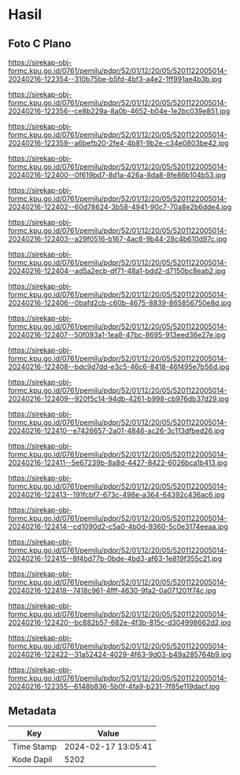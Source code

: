 # Hasil

## Foto C Plano

https://sirekap-obj-formc.kpu.go.id/0761/pemilu/pdpr/52/01/12/20/05/5201122005014-20240216-122354--310b75be-b5fd-4bf3-a4e2-1ff991ae4b3b.jpg

https://sirekap-obj-formc.kpu.go.id/0761/pemilu/pdpr/52/01/12/20/05/5201122005014-20240216-122356--ce8b229a-8a0b-4652-b04e-1e2bc039e851.jpg

https://sirekap-obj-formc.kpu.go.id/0761/pemilu/pdpr/52/01/12/20/05/5201122005014-20240216-122359--a6befb20-2fe4-4b81-9b2e-c34e0803be42.jpg

https://sirekap-obj-formc.kpu.go.id/0761/pemilu/pdpr/52/01/12/20/05/5201122005014-20240216-122400--0f619bd7-8d1a-426a-8da8-8fe86b104b53.jpg

https://sirekap-obj-formc.kpu.go.id/0761/pemilu/pdpr/52/01/12/20/05/5201122005014-20240216-122402--60d78624-3b58-4941-90c7-70a8e2b6dde4.jpg

https://sirekap-obj-formc.kpu.go.id/0761/pemilu/pdpr/52/01/12/20/05/5201122005014-20240216-122403--a29f0516-b167-4ac8-9b44-28c4b610d97c.jpg

https://sirekap-obj-formc.kpu.go.id/0761/pemilu/pdpr/52/01/12/20/05/5201122005014-20240216-122404--ad5a2ecb-df71-48a1-bdd2-d7150bc8eab2.jpg

https://sirekap-obj-formc.kpu.go.id/0761/pemilu/pdpr/52/01/12/20/05/5201122005014-20240216-122406--0bafd2cb-c60b-4675-8839-865856750e8d.jpg

https://sirekap-obj-formc.kpu.go.id/0761/pemilu/pdpr/52/01/12/20/05/5201122005014-20240216-122407--50f093a1-1ea8-47bc-8695-913eed36e27e.jpg

https://sirekap-obj-formc.kpu.go.id/0761/pemilu/pdpr/52/01/12/20/05/5201122005014-20240216-122408--bdc9d7dd-e3c5-46c6-8418-46f495e7b56d.jpg

https://sirekap-obj-formc.kpu.go.id/0761/pemilu/pdpr/52/01/12/20/05/5201122005014-20240216-122409--920f5c14-94db-4261-b998-cb976db37d29.jpg

https://sirekap-obj-formc.kpu.go.id/0761/pemilu/pdpr/52/01/12/20/05/5201122005014-20240216-122410--e7426657-2a01-4846-ac26-3c113dfbed26.jpg

https://sirekap-obj-formc.kpu.go.id/0761/pemilu/pdpr/52/01/12/20/05/5201122005014-20240216-122411--5e67239b-8a8d-4427-8422-6026bca1b413.jpg

https://sirekap-obj-formc.kpu.go.id/0761/pemilu/pdpr/52/01/12/20/05/5201122005014-20240216-122413--191fcbf7-673c-498e-a364-64392c436ac6.jpg

https://sirekap-obj-formc.kpu.go.id/0761/pemilu/pdpr/52/01/12/20/05/5201122005014-20240216-122414--cd1090d2-c5a0-4b0d-9360-5c0e3174eeaa.jpg

https://sirekap-obj-formc.kpu.go.id/0761/pemilu/pdpr/52/01/12/20/05/5201122005014-20240216-122415--8f4bd77b-0bde-4bd3-af63-1e819f355c21.jpg

https://sirekap-obj-formc.kpu.go.id/0761/pemilu/pdpr/52/01/12/20/05/5201122005014-20240216-122418--7418c961-4fff-4630-9fa2-0a071201f74c.jpg

https://sirekap-obj-formc.kpu.go.id/0761/pemilu/pdpr/52/01/12/20/05/5201122005014-20240216-122420--bc882b57-682e-4f3b-815c-d304998662d2.jpg

https://sirekap-obj-formc.kpu.go.id/0761/pemilu/pdpr/52/01/12/20/05/5201122005014-20240216-122422--31a52424-4029-4f63-9d03-b49a285764b9.jpg

https://sirekap-obj-formc.kpu.go.id/0761/pemilu/pdpr/52/01/12/20/05/5201122005014-20240216-122355--6148b836-5b0f-4fa9-b231-7f85e119dacf.jpg


## Metadata

| Key        | Value               |
| ---------- | ------------------- |
| Time Stamp | 2024-02-17 13:05:41 |
| Kode Dapil | 5202                |



